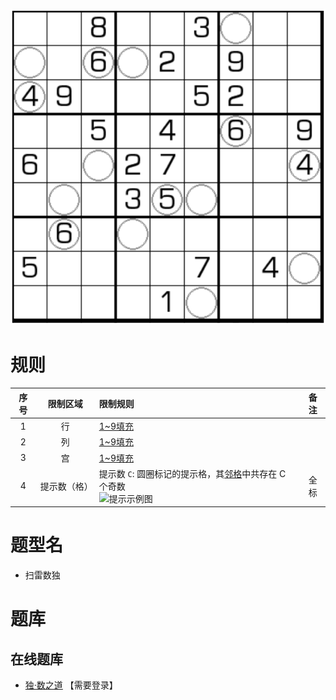 ![](../../../../../images/sudoku/扫雷数独.png)

# 规则

| 序号  |  限制区域  | 限制规则                                             | 备注  |
|:---:|:------:|:-------------------------------------------------|:---:|
|  1  |   行    | [1~9填充]                                          |     |
|  2  |   列    | [1~9填充]                                          |     |
|  3  |   宫    | [1~9填充]                                          |     |
|  4  | 提示数（格） | 提示数 `C`: 圆圈标记的提示格，其[邻格]中共存在 C 个奇数<br/>![提示示例图]   | 全标  |

# 题型名

- 扫雷数独

# 题库

## 在线题库

- [独·数之道](http://www.sudokufans.org.cn/lx/game.index.php?type=mine) 【需要登录】

[1~9填充]: ../../../../../rules.md#1to9填充

[邻格]: ../../../../../rules.md#邻格

[提示示例图]: http://www.sudokufans.org.cn/img/mine_memo.png